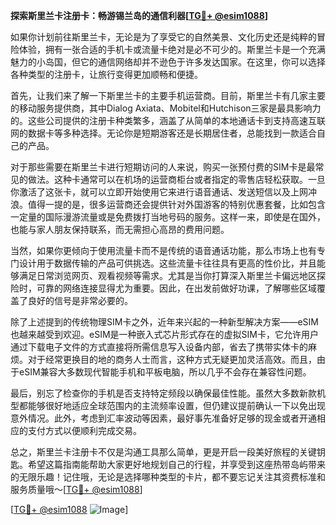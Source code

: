**探索斯里兰卡注册卡：畅游锡兰岛的通信利器[[TG💪+ @esim1088](https://t.me/s/esim1088)]**

如果你计划前往斯里兰卡，无论是为了享受它的自然美景、文化历史还是纯粹的冒险体验，拥有一张合适的手机卡或流量卡绝对是必不可少的。斯里兰卡是一个充满魅力的小岛国，但它的通信网络却并不逊色于许多发达国家。在这里，你可以选择各种类型的注册卡，让旅行变得更加顺畅和便捷。

首先，让我们来了解一下斯里兰卡的主要手机运营商。目前，斯里兰卡有几家主要的移动服务提供商，其中Dialog Axiata、Mobitel和Hutchison三家是最具影响力的。这些公司提供的注册卡种类繁多，涵盖了从简单的本地通话卡到支持高速互联网的数据卡等多种选择。无论你是短期游客还是长期居住者，总能找到一款适合自己的产品。

对于那些需要在斯里兰卡进行短期访问的人来说，购买一张预付费的SIM卡是最常见的做法。这种卡通常可以在机场的运营商柜台或者指定的零售店轻松获取。一旦你激活了这张卡，就可以立即开始使用它来进行语音通话、发送短信以及上网冲浪。值得一提的是，很多运营商还会提供针对外国游客的特别优惠套餐，比如包含一定量的国际漫游流量或是免费拨打当地号码的服务。这样一来，即使是在国外，也能与家人朋友保持联系，而无需担心高昂的费用问题。

当然，如果你更倾向于使用流量卡而不是传统的语音通话功能，那么市场上也有专门设计用于数据传输的产品可供挑选。这些流量卡往往具有更高的性价比，并且能够满足日常浏览网页、观看视频等需求。尤其是当你打算深入斯里兰卡偏远地区探险时，可靠的网络连接显得尤为重要。因此，在出发前做好功课，了解哪些区域覆盖了良好的信号是非常必要的。

除了上述提到的传统物理SIM卡之外，近年来兴起的一种新型解决方案——eSIM也越来越受到欢迎。eSIM是一种嵌入式芯片形式存在的虚拟SIM卡，它允许用户通过下载电子文件的方式直接将所需信息写入设备内部，省去了携带实体卡的麻烦。对于经常更换目的地的商务人士而言，这种方式无疑更加灵活高效。而且，由于eSIM兼容大多数现代智能手机和平板电脑，所以几乎不会存在兼容性问题。

最后，别忘了检查你的手机是否支持特定频段以确保最佳性能。虽然大多数新款机型都能够很好地适应全球范围内的主流频率设置，但仍建议提前确认一下以免出现意外情况。此外，考虑到汇率波动等因素，最好事先准备好足够的现金或者开通相应的支付方式以便顺利完成交易。

总之，斯里兰卡注册卡不仅是沟通工具那么简单，更是开启一段美好旅程的关键钥匙。希望这篇指南能帮助大家更好地规划自己的行程，并享受到这座热带岛屿带来的无限乐趣！记住哦，无论是选择哪种类型的卡片，都不要忘记关注其资费标准和服务质量哦～[[TG💪+ @esim1088](https://t.me/s/esim1088)]

[[TG💪+ @esim1088](https://t.me/s/esim1088) ![Image](https://i.postimg.cc/4NQfJmqS/Snipaste-2025-05-13-00-14-12.png)]